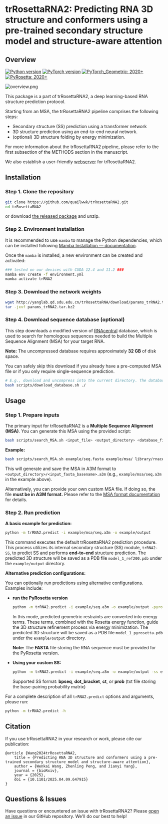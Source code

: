 # trRosettaRNA2: Predicting RNA 3D structure and conformers using a pre-trained secondary structure model and structure-aware attention



Overview
----

[![Python version](https://img.shields.io/badge/python-3.10%2B-blue?style=flat-square)](https://www.python.org/downloads/)  [![PyTorch version](https://img.shields.io/badge/PyTorch-2.0%2B-red?style=flat-square)](https://pytorch.org/) [![PyTorch_Geometric: 2020+](https://img.shields.io/badge/PyTorch_Geometric-2.0%2B-yellow?style=flat-square)](https://pytorch-geometric.readthedocs.io/en/latest/install/installation.html) [![PyRosetta: 2020+](https://img.shields.io/badge/PyRosetta-2020%2B-green?style=flat-square) ](https://www.pyrosetta.org/downloads)

![overview.png](https://github.com/quailwwk/trRosettaRNA2/blob/main/example/figures/overview.png?raw=true)

This package is a part of trRosettaRNA2, a deep learning-based RNA structure prediction protocol. 

Starting from an MSA, the trRosettaRNA2 pipeline comprises the following steps: 

 - Secondary structure (SS) prediction using a transformer network
 - 3D structure prediction using an end-to-end neural network.
 - (optional) 3D structure folding by energy minimization.

For more information about the trRosettaRNA2 pipeline, please refer to the first subsection of the METHODS section in the manuscript.

We also establish a user-friendly [webserver](http://yanglab.qd.sdu.edu.cn/trRosettaRNA/) for trRosettaRNA2.



Installation
----
### Step 1. Clone the repository

```bash
git clone https://github.com/quailwwk/trRosettaRNA2.git
cd trRosettaRNA2
```
or download [the released package](https://github.com/quailwwk/trRosettaRNA2/releases/tag/v2.0) and unzip.

### Step 2. Environment installation

It is recommended to use `mamba` to manage the Python dependencies, which can be installed following [Mamba Installation — documentation](https://mamba.readthedocs.io/en/latest/installation/mamba-installation.html). 

Once the `mamba` is installed, a new environment can be created and activated: 

```bash
### tested on our devices with CUDA 12.4 and 11.2 ###
mamba env create -f environment.yml
mamba activate trRNA2
```

### Step 3. Download the network weights

```bash
wget http://yanglab.qd.sdu.edu.cn/trRosettaRNA/download/params_trRNA2.tar.bz2
tar -jxvf params_trRNA2.tar.bz2
```

### Step 4. Download sequence database (optional)

This step downloads a modified version of [RNAcentral](https://rnacentral.org/) database, which is used to search for homologous sequences needed to build the Multiple Sequence Alignment (MSA) for your target RNA.

**Note:** The uncompressed database requires approximately **32 GB** of disk space.

You can safely skip this download if you already have a pre-computed MSA file or if you only require single-sequence prediction.

```bash
# E.g., download and uncompress into the current directory. The database files will appear under the ./library folder.
bash scripts/download_database.sh ./
```



Usage
----

### Step 1. Prepare inputs

The primary input for trRosettaRNA2 is a **Multiple Sequence Alignment (MSA)**. You can generate this MSA using the provided script:

```bash
bash scripts/search_MSA.sh <input_file> <output_directory> <database_file> <cpu_cores>
```

**Example:**

```bash
bash scripts/search_MSA.sh example/seq.fasta example/msa/ library/rnacentral_99_rep_seq.fasta 4
```

This will generate and save the MSA in A3M format to `<output_directory>/<input_fasta_basename>.a3m` (e.g., `example/msa/seq.a3m` in the example above).

Alternatively, you can provide your own custom MSA file. If doing so, the file **must be in A3M format.** Please refer to the [MSA format documentation](https://yanglab.qd.sdu.edu.cn/trRosettaRNA/msa_format.html) for details.

### Step 2. Run prediction

**A basic example for prediction:**

```bash
python -m trRNA2.predict -i example/msa/seq.a3m -o example/output
```

This command executes the default trRosettaRNA2 prediction procedure. This process utilizes its internal secondary structure (SS) module, `trRNA2-SS`, to predict SS and performs **end-to-end** structure prediction. The predicted 3D structure will be saved as a PDB file `model_1_ref200.pdb` under the `example/output` directory.

**Alternative prediction configurations:**

You can optionally run predictions using alternative configurations. Examples include:

- **run the PyRosetta version**

  ```bash
  python -m trRNA2.predict -i example/seq.a3m -o example/output -pyrosetta -fas example/seq.fasta
  ```

  In this mode, predicted geometric restraints are converted into energy terms. These terms, combined with the Rosetta energy function, guide the 3D structure refinement process via energy minimization. The predicted 3D structure will be saved as a PDB file `model_1_pyrosetta.pdb` under the `example/output` directory.

  **Note:** The **FASTA** file storing the RNA sequence must be provided for the PyRosetta version.

- **Using your custom SS:**

  ```bash
  python -m trRNA2.predict -i example/seq.a3m -o example/output -ss example/seq.dbn -ss_fmt dot_bracket 
  ```

  Supported SS format:  **bpseq**, **dot_bracket**, **ct**, or **prob** (txt file storing the base-pairing probability matrix)

For a complete description of all `trRNA2.predict` options and arguments, please run:

```bash
python -m trRNA2.predict -h
```



## Citation 

If you use trRosettaRNA2 in your research or work, please cite our publication: 

```
@article {Wang2024trRosettaRNA2,
	title = {Predicting RNA 3D structure and conformers using a pre-trained secondary structure model and structure-aware attention},
	author = {Wenkai Wang, Zhenling Peng, and Jianyi Yang},
	journal = {bioRxiv},
	year = {2025},
	doi = {10.1101/2025.04.09.647915}
}
```



## Questions & Issues

Have questions or encountered an issue with trRosettaRNA2? Please [open an issue](https://github.com/quailwwk/trRosettaRNA2/issues/new) in our GitHub repository. We'll do our best to help!

